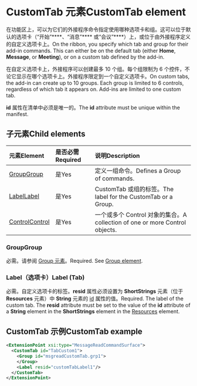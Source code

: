# <a name="customtab-element"></a><span data-ttu-id="2e00f-101">CustomTab 元素</span><span class="sxs-lookup"><span data-stu-id="2e00f-101">CustomTab element</span></span>

<span data-ttu-id="2e00f-p101">在功能区上，可以为它们的外接程序命令指定使用哪种选项卡和组。这可以位于默认的选项卡（“开始”\*\*\*\*、“消息”\*\*\*\* 或“会议”\*\*\*\*）上，或位于由外接程序定义的自定义选项卡上。</span><span class="sxs-lookup"><span data-stu-id="2e00f-p101">On the ribbon, you specify which tab and group for their add-in commands. This can either be on the default tab (either  **Home**,  **Message**, or  **Meeting**), or on a custom tab defined by the add-in.</span></span>

<span data-ttu-id="2e00f-p102">在自定义选项卡上，外接程序可以创建最多 10 个组。每个组限制为 6 个控件，不论它显示在哪个选项卡上。外接程序限定到一个自定义选项卡。</span><span class="sxs-lookup"><span data-stu-id="2e00f-p102">On custom tabs, the add-in can create up to 10 groups. Each group is limited to 6 controls, regardless of which tab it appears on. Add-ins are limited to one custom tab.</span></span>

<span data-ttu-id="2e00f-107">**id** 属性在清单中必须是唯一的。</span><span class="sxs-lookup"><span data-stu-id="2e00f-107">The  **id** attribute must be unique within the manifest.</span></span>

## <a name="child-elements"></a><span data-ttu-id="2e00f-108">子元素</span><span class="sxs-lookup"><span data-stu-id="2e00f-108">Child elements</span></span>

|  <span data-ttu-id="2e00f-109">元素</span><span class="sxs-lookup"><span data-stu-id="2e00f-109">Element</span></span> |  <span data-ttu-id="2e00f-110">是否必需</span><span class="sxs-lookup"><span data-stu-id="2e00f-110">Required</span></span>  |  <span data-ttu-id="2e00f-111">说明</span><span class="sxs-lookup"><span data-stu-id="2e00f-111">Description</span></span>  |
|:-----|:-----|:-----|
|  [<span data-ttu-id="2e00f-112">Group</span><span class="sxs-lookup"><span data-stu-id="2e00f-112">Group</span></span>](group.md)      | <span data-ttu-id="2e00f-113">是</span><span class="sxs-lookup"><span data-stu-id="2e00f-113">Yes</span></span> |  <span data-ttu-id="2e00f-114">定义一组命令。</span><span class="sxs-lookup"><span data-stu-id="2e00f-114">Defines a Group of commands.</span></span>  |
|  [<span data-ttu-id="2e00f-115">Label</span><span class="sxs-lookup"><span data-stu-id="2e00f-115">Label</span></span>](#label-tab)      | <span data-ttu-id="2e00f-116">是</span><span class="sxs-lookup"><span data-stu-id="2e00f-116">Yes</span></span> |  <span data-ttu-id="2e00f-117">CustomTab 或组的标签。</span><span class="sxs-lookup"><span data-stu-id="2e00f-117">The label for the CustomTab or a Group.</span></span>  |
|  [<span data-ttu-id="2e00f-118">Control</span><span class="sxs-lookup"><span data-stu-id="2e00f-118">Control</span></span>](control.md)    | <span data-ttu-id="2e00f-119">是</span><span class="sxs-lookup"><span data-stu-id="2e00f-119">Yes</span></span> |  <span data-ttu-id="2e00f-120">一个或多个 Control 对象的集合。</span><span class="sxs-lookup"><span data-stu-id="2e00f-120">A collection of one or more Control objects.</span></span>  |

### <a name="group"></a><span data-ttu-id="2e00f-121">Group</span><span class="sxs-lookup"><span data-stu-id="2e00f-121">Group</span></span>

<span data-ttu-id="2e00f-p103">必需。请参阅 [Group 元素](group.md)。</span><span class="sxs-lookup"><span data-stu-id="2e00f-p103">Required. See [Group element](group.md).</span></span>

### <a name="label-tab"></a><span data-ttu-id="2e00f-124">Label（选项卡）</span><span class="sxs-lookup"><span data-stu-id="2e00f-124">Label (Tab)</span></span>

<span data-ttu-id="2e00f-p104">必需。自定义选项卡的标签。**resid** 属性必须设置为 **ShortStrings** 元素（位于 **Resources** 元素）中 **String** 元素的 [id](resources.md) 属性的值。</span><span class="sxs-lookup"><span data-stu-id="2e00f-p104">Required. The label of the custom tab. The  **resid** attribute must be set to the value of the **id** attribute of a **String** element in the **ShortStrings** element in the [Resources](resources.md) element.</span></span>


## <a name="customtab-example"></a><span data-ttu-id="2e00f-127">CustomTab 示例</span><span class="sxs-lookup"><span data-stu-id="2e00f-127">CustomTab example</span></span>

```xml
<ExtensionPoint xsi:type="MessageReadCommandSurface">
  <CustomTab id="TabCustom1">
    <Group id="msgreadCustomTab.grp1">
    </Group>
    <Label resid="customTabLabel1"/>
  </CustomTab>
</ExtensionPoint>
```